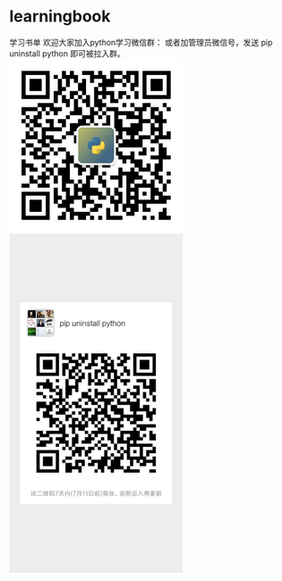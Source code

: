 # learningbook
学习书单
欢迎大家加入python学习微信群：
或者加管理员微信号，发送 pip uninstall python 即可被拉入群。
<img width = "310" src="/admin.jpg" alt="管理员微信号"/>
<img width = "310" src="/weixinqun.png" alt="python从入门到放弃"/>
